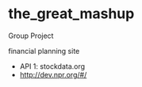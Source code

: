# the_great_mashup
Group Project


financial planning site
- API 1: stockdata.org 
- http://dev.npr.org/#/